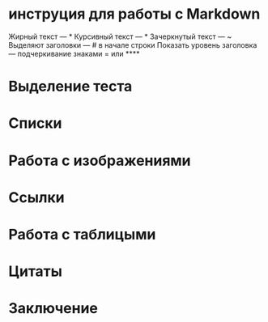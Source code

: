 # инструция для работы с Markdown

Жирный текст — *
Курсивный текст — *
Зачеркнутый текст — ~
Выделяют заголовки — # в начале строки
Показать уровень заголовка —
подчеркивание знаками = или ****

# Выделение теста

# Списки

# Работа с изображениями

# Ссылки

# Работа с таблицыми

# Цитаты

# Заключение